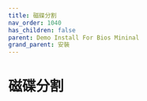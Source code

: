 ```yaml
---
title: 磁碟分割
nav_order: 1040
has_children: false
parent: Demo Install For Bios Mininal
grand_parent: 安裝
---
```



# 磁碟分割
